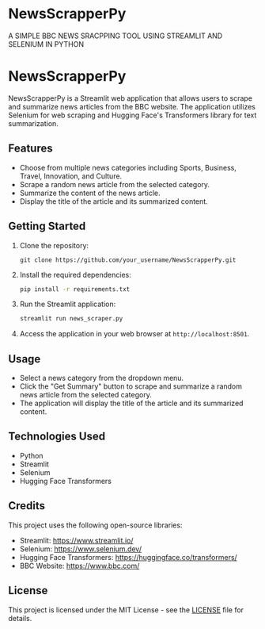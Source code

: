 # NewsScrapperPy
A SIMPLE BBC NEWS SRACPPING TOOL USING STREAMLIT AND SELENIUM IN PYTHON


# NewsScrapperPy

NewsScrapperPy is a Streamlit web application that allows users to scrape and summarize news articles from the BBC website. The application utilizes Selenium for web scraping and Hugging Face's Transformers library for text summarization.

## Features

- Choose from multiple news categories including Sports, Business, Travel, Innovation, and Culture.
- Scrape a random news article from the selected category.
- Summarize the content of the news article.
- Display the title of the article and its summarized content.

## Getting Started

1. Clone the repository:

   ```
   git clone https://github.com/your_username/NewsScrapperPy.git
   ```

2. Install the required dependencies:

   ```bash
   pip install -r requirements.txt
   ```

3. Run the Streamlit application:

   ```bash
   streamlit run news_scraper.py
   ```

4. Access the application in your web browser at `http://localhost:8501`.

## Usage

- Select a news category from the dropdown menu.
- Click the "Get Summary" button to scrape and summarize a random news article from the selected category.
- The application will display the title of the article and its summarized content.

## Technologies Used

- Python
- Streamlit
- Selenium
- Hugging Face Transformers

## Credits

This project uses the following open-source libraries:

- Streamlit: https://www.streamlit.io/
- Selenium: https://www.selenium.dev/
- Hugging Face Transformers: https://huggingface.co/transformers/
- BBC Website: https://www.bbc.com/

## License

This project is licensed under the MIT License - see the [LICENSE](LICENSE) file for details.

```
